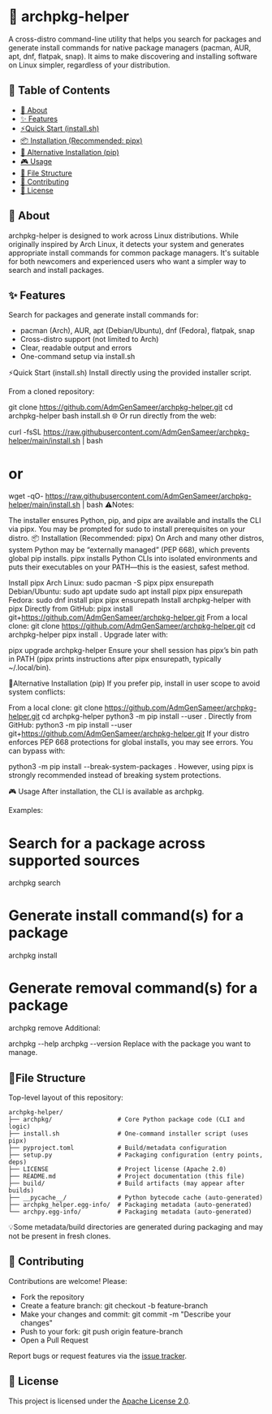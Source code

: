 # 🚀 archpkg-helper

A cross-distro command-line utility that helps you search for packages and generate install commands for native package managers (pacman, AUR, apt, dnf, flatpak, snap). It aims to make discovering and installing software on Linux simpler, regardless of your distribution.

## 📑 Table of Contents

- [🎯 About](https://github.com/AdmGenSameer/archpkg-helper?tab=readme-ov-file#about)
- [✨ Features](https://github.com/AdmGenSameer/archpkg-helper?tab=readme-ov-file#features)
- [⚡Quick Start (install.sh)](https://github.com/AdmGenSameer/archpkg-helper?tab=readme-ov-file#quick-start-installsh)
- [📦 Installation (Recommended: pipx)](https://github.com/AdmGenSameer/archpkg-helper?tab=readme-ov-file#installation-recommended-pipx)
- [🔧 Alternative Installation (pip)](https://github.com/AdmGenSameer/archpkg-helper?tab=readme-ov-file#alternative-installation-pip)
- [🎮 Usage](https://github.com/AdmGenSameer/archpkg-helper?tab=readme-ov-file#usage)
- [📁 File Structure](https://github.com/AdmGenSameer/archpkg-helper?tab=readme-ov-file#file-structure)
- [🤝 Contributing](https://github.com/AdmGenSameer/archpkg-helper?tab=readme-ov-file#contributing)
- [📄 License](https://github.com/AdmGenSameer/archpkg-helper?tab=readme-ov-file#license)

## 🎯 About

archpkg-helper is designed to work across Linux distributions. While originally inspired by Arch Linux, it detects your system and generates appropriate install commands for common package managers. It's suitable for both newcomers and experienced users who want a simpler way to search and install packages.

## ✨ Features

Search for packages and generate install commands for:
- pacman (Arch), AUR, apt (Debian/Ubuntu), dnf (Fedora), flatpak, snap
- Cross-distro support (not limited to Arch)
- Clear, readable output and errors
- One-command setup via install.sh

⚡Quick Start (install.sh)
Install directly using the provided installer script.

From a cloned repository:

git clone https://github.com/AdmGenSameer/archpkg-helper.git
cd archpkg-helper
bash install.sh
🌐 Or run directly from the web:

curl -fsSL https://raw.githubusercontent.com/AdmGenSameer/archpkg-helper/main/install.sh | bash
# or
wget -qO- https://raw.githubusercontent.com/AdmGenSameer/archpkg-helper/main/install.sh | bash
⚠️Notes:

The installer ensures Python, pip, and pipx are available and installs the CLI via pipx.
You may be prompted for sudo to install prerequisites on your distro.
📦 Installation (Recommended: pipx)
On Arch and many other distros, system Python may be “externally managed” (PEP 668), which prevents global pip installs. pipx installs Python CLIs into isolated environments and puts their executables on your PATH—this is the easiest, safest method.

Install pipx
Arch Linux:
sudo pacman -S pipx
pipx ensurepath
Debian/Ubuntu:
sudo apt update
sudo apt install pipx
pipx ensurepath
Fedora:
sudo dnf install pipx
pipx ensurepath
Install archpkg-helper with pipx
Directly from GitHub:
pipx install git+https://github.com/AdmGenSameer/archpkg-helper.git
From a local clone:
git clone https://github.com/AdmGenSameer/archpkg-helper.git
cd archpkg-helper
pipx install .
Upgrade later with:

pipx upgrade archpkg-helper
Ensure your shell session has pipx’s bin path in PATH (pipx prints instructions after pipx ensurepath, typically ~/.local/bin).

🔧Alternative Installation (pip)
If you prefer pip, install in user scope to avoid system conflicts:

From a local clone:
git clone https://github.com/AdmGenSameer/archpkg-helper.git
cd archpkg-helper
python3 -m pip install --user .
Directly from GitHub:
python3 -m pip install --user git+https://github.com/AdmGenSameer/archpkg-helper.git
If your distro enforces PEP 668 protections for global installs, you may see errors. You can bypass with:

python3 -m pip install --break-system-packages .
However, using pipx is strongly recommended instead of breaking system protections.

🎮 Usage
After installation, the CLI is available as archpkg.

Examples:

# Search for a package across supported sources
archpkg search <package-name>

# Generate install command(s) for a package
archpkg install <package-name>

# Generate removal command(s) for a package
archpkg remove <package-name>
Additional:

archpkg --help
archpkg --version
Replace <package-name> with the package you want to manage.

## 📁File Structure

Top-level layout of this repository:

```
archpkg-helper/
├── archpkg/                  # Core Python package code (CLI and logic)
├── install.sh                # One-command installer script (uses pipx)
├── pyproject.toml            # Build/metadata configuration
├── setup.py                  # Packaging configuration (entry points, deps)
├── LICENSE                   # Project license (Apache 2.0)
├── README.md                 # Project documentation (this file)
├── build/                    # Build artifacts (may appear after builds)
├── __pycache__/              # Python bytecode cache (auto-generated)
├── archpkg_helper.egg-info/  # Packaging metadata (auto-generated)
└── archpy.egg-info/          # Packaging metadata (auto-generated)
```

💡Some metadata/build directories are generated during packaging and may not be present in fresh clones.

## 🤝 Contributing

Contributions are welcome! Please:

- Fork the repository
- Create a feature branch: git checkout -b feature-branch
- Make your changes and commit: git commit -m "Describe your changes"
- Push to your fork: git push origin feature-branch
- Open a Pull Request

Report bugs or request features via the [issue tracker](https://github.com/AdmGenSameer/archpkg-helper/issues).

## 📄 License

This project is licensed under the [Apache License 2.0](https://github.com/AdmGenSameer/archpkg-helper/blob/main/LICENSE).